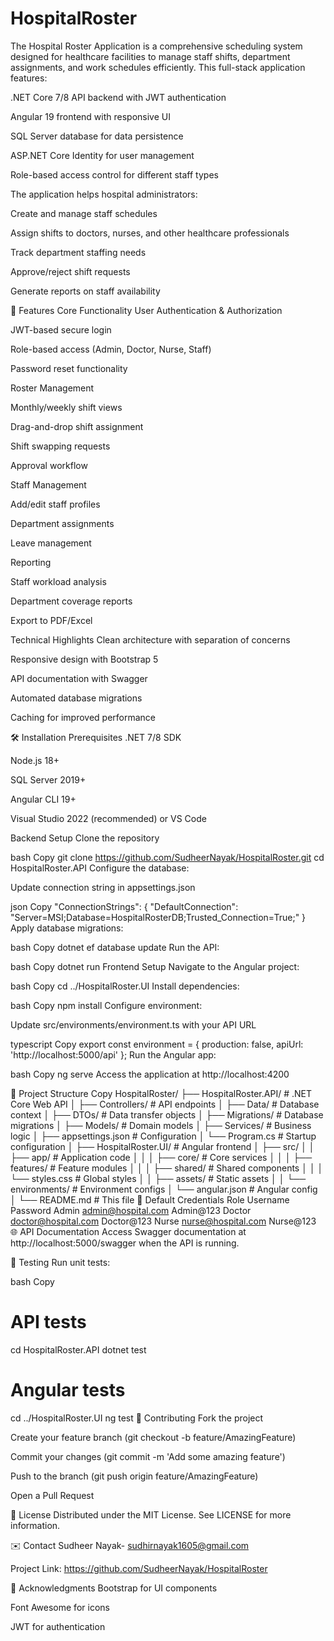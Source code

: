 # HospitalRoster

The Hospital Roster Application is a comprehensive scheduling system designed for healthcare facilities to manage staff shifts, department assignments, and work schedules efficiently. This full-stack application features:

.NET Core 7/8 API backend with JWT authentication

Angular 19 frontend with responsive UI

SQL Server database for data persistence

ASP.NET Core Identity for user management

Role-based access control for different staff types

The application helps hospital administrators:

Create and manage staff schedules

Assign shifts to doctors, nurses, and other healthcare professionals

Track department staffing needs

Approve/reject shift requests

Generate reports on staff availability

🚀 Features
Core Functionality
User Authentication & Authorization

JWT-based secure login

Role-based access (Admin, Doctor, Nurse, Staff)

Password reset functionality

Roster Management

Monthly/weekly shift views

Drag-and-drop shift assignment

Shift swapping requests

Approval workflow

Staff Management

Add/edit staff profiles

Department assignments

Leave management

Reporting

Staff workload analysis

Department coverage reports

Export to PDF/Excel

Technical Highlights
Clean architecture with separation of concerns

Responsive design with Bootstrap 5

API documentation with Swagger

Automated database migrations

Caching for improved performance

🛠️ Installation
Prerequisites
.NET 7/8 SDK

Node.js 18+

SQL Server 2019+

Angular CLI 19+

Visual Studio 2022 (recommended) or VS Code

Backend Setup
Clone the repository

bash
Copy
git clone https://github.com/SudheerNayak/HospitalRoster.git
cd HospitalRoster.API
Configure the database:

Update connection string in appsettings.json

json
Copy
"ConnectionStrings": {
  "DefaultConnection": "Server=MSI;Database=HospitalRosterDB;Trusted_Connection=True;"
}
Apply database migrations:

bash
Copy
dotnet ef database update
Run the API:

bash
Copy
dotnet run
Frontend Setup
Navigate to the Angular project:

bash
Copy
cd ../HospitalRoster.UI
Install dependencies:

bash
Copy
npm install
Configure environment:

Update src/environments/environment.ts with your API URL

typescript
Copy
export const environment = {
  production: false,
  apiUrl: 'http://localhost:5000/api'
};
Run the Angular app:

bash
Copy
ng serve
Access the application at http://localhost:4200

📂 Project Structure
Copy
HospitalRoster/
├── HospitalRoster.API/          # .NET Core Web API
│   ├── Controllers/             # API endpoints
│   ├── Data/                    # Database context
│   ├── DTOs/                    # Data transfer objects
│   ├── Migrations/              # Database migrations
│   ├── Models/                  # Domain models
│   ├── Services/                # Business logic
│   ├── appsettings.json         # Configuration
│   └── Program.cs               # Startup configuration
│
├── HospitalRoster.UI/           # Angular frontend
│   ├── src/
│   │   ├── app/                 # Application code
│   │   │   ├── core/            # Core services
│   │   │   ├── features/        # Feature modules
│   │   │   ├── shared/          # Shared components
│   │   │   └── styles.css       # Global styles
│   │   ├── assets/              # Static assets
│   │   └── environments/        # Environment configs
│   └── angular.json             # Angular config
│
└── README.md                    # This file
🔐 Default Credentials
Role	Username	Password
Admin	admin@hospital.com	Admin@123
Doctor	doctor@hospital.com	Doctor@123
Nurse	nurse@hospital.com	Nurse@123
🌐 API Documentation
Access Swagger documentation at http://localhost:5000/swagger when the API is running.

🧪 Testing
Run unit tests:

bash
Copy
# API tests
cd HospitalRoster.API
dotnet test

# Angular tests
cd ../HospitalRoster.UI
ng test
🤝 Contributing
Fork the project

Create your feature branch (git checkout -b feature/AmazingFeature)

Commit your changes (git commit -m 'Add some amazing feature')

Push to the branch (git push origin feature/AmazingFeature)

Open a Pull Request

📄 License
Distributed under the MIT License. See LICENSE for more information.

✉️ Contact
Sudheer Nayak- sudhirnayak1605@gmail.com

Project Link: https://github.com/SudheerNayak/HospitalRoster

🎉 Acknowledgments
Bootstrap for UI components

Font Awesome for icons

JWT for authentication
